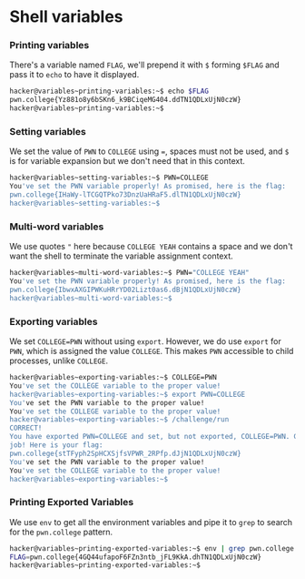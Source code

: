 # Shell variables

### Printing variables
There's a variable named `FLAG`, we'll prepend it with `$` forming `$FLAG` and pass it to `echo` to have it displayed.
```bash
hacker@variables~printing-variables:~$ echo $FLAG
pwn.college{Yz881o8y6bSKn6_k9BCiqeMG404.ddTN1QDLxUjN0czW}
hacker@variables~printing-variables:~$ 
```

### Setting variables
We set the value of `PWN` to `COLLEGE` using `=`, spaces must not be used, and `$` is for variable expansion but we
don't need that in this context.
```bash
hacker@variables~setting-variables:~$ PWN=COLLEGE
You've set the PWN variable properly! As promised, here is the flag:
pwn.college{IHaWy-lTCGQTPko73DnzUaHRaF5.dlTN1QDLxUjN0czW}
hacker@variables~setting-variables:~$ 
```

### Multi-word variables
We use quotes `"` here because `COLLEGE YEAH` contains a space and we don't want the shell to terminate the variable
assignment context.
```bash
hacker@variables~multi-word-variables:~$ PWN="COLLEGE YEAH"
You've set the PWN variable properly! As promised, here is the flag:
pwn.college{IbwxAXGIPWKuHRrYD02Lizt0as6.dBjN1QDLxUjN0czW}
hacker@variables~multi-word-variables:~$ 
```

### Exporting variables
We set `COLLEGE=PWN` without using `export`. However, we do use `export` for `PWN`, which is assigned the value `COLLEGE`.
This makes `PWN` accessible to child processes, unlike `COLLEGE`.
```bash
hacker@variables~exporting-variables:~$ COLLEGE=PWN
You've set the COLLEGE variable to the proper value!
hacker@variables~exporting-variables:~$ export PWN=COLLEGE
You've set the PWN variable to the proper value!
You've set the COLLEGE variable to the proper value!
hacker@variables~exporting-variables:~$ /challenge/run
CORRECT!
You have exported PWN=COLLEGE and set, but not exported, COLLEGE=PWN. Great 
job! Here is your flag:
pwn.college{stTFyph2SpHCXSjfsVPWR_2RPfp.dJjN1QDLxUjN0czW}
You've set the PWN variable to the proper value!
You've set the COLLEGE variable to the proper value!
hacker@variables~exporting-variables:~$ 
```

### Printing Exported Variables
We use `env` to get all the environment variables and pipe it to `grep` to search for the `pwn.college` pattern.
```bash
hacker@variables~printing-exported-variables:~$ env | grep pwn.college
FLAG=pwn.college{4GQ44ufapoF6FZn3ntb_jFL9KkA.dhTN1QDLxUjN0czW}
hacker@variables~printing-exported-variables:~$
```
